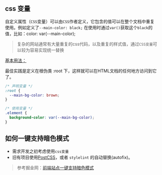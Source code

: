 ## css 变量

自定义属性（`CSS`变量）可以由`CSS`作者定义，它包含的值可以在整个文档中重复使用。例如定义了`--main-color: black;` 在使用时通过`var()`获取这个`black`的值，比如：color: var(--main-color);
> 复杂的网站通常有大量重复的css代码，以及重复的样式值，通过`CSS变量`可以较为容易实现统一替换

[基本用法：](https://developer.mozilla.org/zh-CN/docs/Web/CSS/Using_CSS_custom_properties)

最佳实践是定义在根伪类 :root 下，这样就可以在HTML文档的任何地方访问到它了。
```css
/* 声明变量 */
:root {
  --main-bg-color: brown;
}
```
```css
/* 使用变量 */
.element {
  background-color: var(--main-bg-color);
}
```

## 如何一键支持暗色模式

- 需求开发之初考虑使用`css变量`
- 旧有项目使用[PostCSS](https://github.com/postcss/postcss)，或者 `stylelint` 的自动替换(autofix)。

> 参考掘金网：[前端站点一键支持暗色模式
](https://juejin.cn/post/6965716682681614350?utm_source=gold_browser_extension)